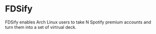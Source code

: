 FDSify
======

FDSify enables Arch Linux users to take N Spotify premium accounts and turn
them into a set of virtrual deck.

